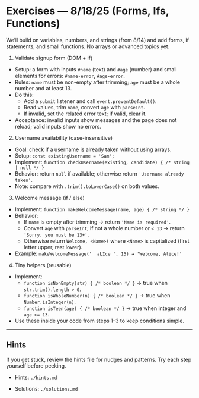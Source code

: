 # Exercises — 8/18/25 (Forms, Ifs, Functions)

We’ll build on variables, numbers, and strings (from 8/14) and add forms, if statements, and small functions. No arrays or advanced topics yet.

1. Validate signup form (DOM + if)

- Setup: a form with inputs `#name` (text) and `#age` (number) and small elements for errors: `#name-error`, `#age-error`.
- Rules: `name` must be non-empty after trimming; `age` must be a whole number and at least 13.
- Do this:
  - Add a `submit` listener and call `event.preventDefault()`.
  - Read values, trim `name`, convert `age` with `parseInt`.
  - If invalid, set the related error text; if valid, clear it.
- Acceptance: invalid inputs show messages and the page does not reload; valid inputs show no errors.

2. Username availability (case-insensitive)

- Goal: check if a username is already taken without using arrays.
- Setup: `const existingUsername = 'Sam';`
- Implement: `function checkUsername(existing, candidate) { /* string | null */ }`
- Behavior: return `null` if available; otherwise return `'Username already taken'`.
- Note: compare with `.trim().toLowerCase()` on both values.

3. Welcome message (if / else)

- Implement: `function makeWelcomeMessage(name, age) { /* string */ }`
- Behavior:
  - If `name` is empty after trimming → return `'Name is required'`.
  - Convert `age` with `parseInt`; if not a whole number or `< 13` → return `'Sorry, you must be 13+'`.
  - Otherwise return `Welcome, <Name>!` where `<Name>` is capitalized (first letter upper, rest lower).
- Example: `makeWelcomeMessage('  aLIce ', 15) → 'Welcome, Alice!'`

4. Tiny helpers (reusable)

- Implement:
  - `function isNonEmpty(str) { /* boolean */ }` → true when `str.trim().length > 0`.
  - `function isWholeNumber(n) { /* boolean */ }` → true when `Number.isInteger(n)`.
  - `function isTeen(age) { /* boolean */ }` → true when integer and `age >= 13`.
- Use these inside your code from steps 1–3 to keep conditions simple.

---

## Hints

If you get stuck, review the hints file for nudges and patterns. Try each step yourself before peeking.

- Hints: `./hints.md`

- Solutions: `./solutions.md`
